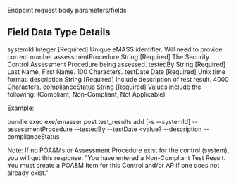 Endpoint request body parameters/fields

Field            Data Type   Details
-------------------------------------------------------------------------------------------------
systemId            Integer  [Required] Unique eMASS identifier. Will need to provide correct number
assessmentProcedure String   [Required] The Security Control Assessment Procedure being assessed.
testedBy            String   [Required] Last Name, First Name. 100 Characters. 
testDate            Date     [Required] Unix time format.
description         String   [Required] Include description of test result. 4000 Characters.
complianceStatus    String   [Required] Values include the following: (Compliant, Non-Compliant, Not Applicable)


Example:

bundle exec exe/emasser post test_results add [-s --systemId] <value> --assessmentProcedure <value> --testedBy <value> --testDate <value? --description <value> --complianceStatus <value>

Note: If no POA&Ms or Assessment Procedure exist for the control (system), you will get this response:
"You have entered a Non-Compliant Test Result. You must create a POA&M Item for this Control and/or AP if one does not already exist."

